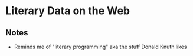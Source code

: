 # Literary Data on the Web

## Notes

- Reminds me of "literary programming" aka the stuff Donald Knuth likes
